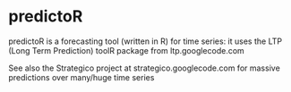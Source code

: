 predictoR
=========

predictoR is a forecasting tool (written in R) for time series: it uses the LTP (Long Term Prediction) toolR package from ltp.googlecode.com

See also the Strategico project at strategico.googlecode.com for massive predictions over many/huge time series
